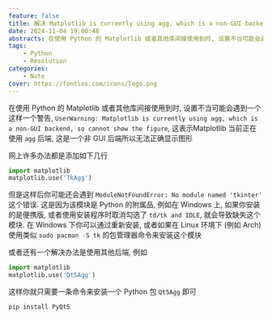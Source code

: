 ```yaml
---
feature: false
title: 解决 Matplotlib is currently using agg, which is a non-GUI backend, so cannot show the figure
date: 2024-11-04 19:00:48
abstracts: 在使用 Python 的 Matplotlib 或者其他库间接使用到时, 设置不当可能会遇到一个这样一个警告, `Matplotlib is currently using agg, which is a non-GUI backend, so cannot show the figure`, 这表示Matplotlib 当前正在使用 `agg` 后端, 这是一个非 GUI 后端所以无法正确显示图形
tags:
    - Python
    - Resolution
categories:
    - Note
cover: https://fontlos.com/icons/logo.png
---
```


在使用 Python 的 Matplotlib 或者其他库间接使用到时, 设置不当可能会遇到一个这样一个警告, `UserWarning: Matplotlib is currently using agg, which is a non-GUI backend, so cannot show the figure`, 这表示Matplotlib 当前正在使用 `agg` 后端, 这是一个非 GUI 后端所以无法正确显示图形

网上许多办法都是添加如下几行

```py
import matplotlib
matplotlib.use('TkAgg')
```

但是这样后你可能还会遇到 `ModuleNotFoundError: No module named 'tkinter'` 这个错误. 这是因为该模块是 Python 的附属品, 例如在 Windows 上, 如果你安装的是便携版, 或者使用安装程序时取消勾选了 `td/tk and IDLE`, 就会导致缺失这个模块. 在 Windows 下你可以通过重新安装, 或者如果在 Linux 环境下 (例如 Arch) 使用类似 `sudo pacman -S tk` 的包管理器命令来安装这个模块

或者还有一个解决办法是使用其他后端, 例如

```py
import matplotlib
matplotlib.use('Qt5Agg')
```

这样你就只需要一条命令来安装一个 Python 包 `Qt5Agg` 即可

```sh
pip install PyQt5
```

